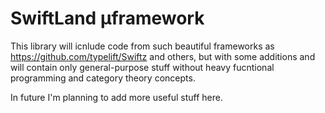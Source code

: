 # SwiftLand µframework

This library will icnlude code from such beautiful frameworks as https://github.com/typelift/Swiftz and others, but with some additions and will contain only general-purpose stuff without heavy fucntional programming and category theory concepts.
<p> In future I'm planning to add more useful stuff here.
